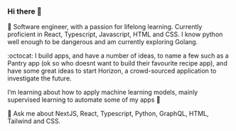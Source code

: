 ### Hi there 👋

🔭 Software engineer, with a passion for lifelong learning. Currently proficient in React, Typescript, Javascript, HTML and CSS. I know python well enough to be dangerous and am currently exploring Golang. 

:octocat: I build apps, and have a number of ideas, to name a few such as a Pantry app (ok so who doesnt want to build their favourite recipe app), and have some great ideas to start Horizon, a crowd-sourced application to investigate the future.

I’m learning about how to apply machine learning models, mainly supervised learning to automate some of my apps :tada:

💬 Ask me about NextJS, React, Typescript, Python, GraphQL, HTML, Tailwind and CSS.   



